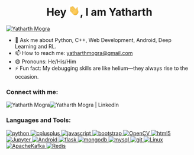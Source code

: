 <h1 align="center">Hey <img src="https://raw.githubusercontent.com/ABSphreak/ABSphreak/master/gifs/Hi.gif" width="30px">, I am Yatharth</h1>
<a href="https://yatharthmogra.github.io/me" target="_blank"> <img src="https://img.shields.io/website-up-down-green-red/http/shields.io.svg" alt="Yatharth Mogra" /> </a>

<!--
**yatharthMogra/yatharthMogra** is a ✨ _special_ ✨ repository because its `README.md` (this file) appears on your GitHub profile.
-->

- 💬 Ask me about Python, C++, Web Development, Android, Deep Learning and RL.
- 📫 How to reach me: yatharthmogra@gmail.com
- 😄 Pronouns: He/His/Him
- ⚡ Fun fact: My debugging skills are like helium—they always rise to the occasion.

### Connect with me:

[<img align="left" alt="Yatharth Mogra" src="https://img.shields.io/badge/Github-181717?style=for-the-badge&logo=github&logoColor=white" />][website]
[<img align="left" alt="Yatharth Mogra | LinkedIn" src="https://img.shields.io/badge/LinkedIn-blue?style=for-the-badge&logo=linkedin&logoColor=white" />][linkedin]

<br>

### Languages and Tools:

<a href="https://www.python.org" target="_blank"> <img src="https://img.shields.io/badge/Python-3776AB?style=for-the-badge&logo=python&logoColor=white" alt="python" /> </a>
<a href="https://cplusplus.com" target="_blank"> <img src="https://img.shields.io/badge/C%2B%2B-00599C?style=for-the-badge&logo=c%2B%2B&logoColor=white" alt="cplusplus" /> </a>
<a href="https://developer.mozilla.org/en-US/docs/Web/JavaScript" target="_blank"> <img src="https://img.shields.io/badge/JavaScript-323330?style=for-the-badge&logo=javascript&logoColor=F7DF1E" alt="javascript" /> </a>
<a href="https://react.dev" target="_blank"> <img src="https://img.shields.io/badge/React-61dafb?style=for-the-badge&logo=react&logoColor=white" alt="bootstrap"/> </a>
<a href="https://opencv.org/" target="_blank"> <img src="https://img.shields.io/badge/OpenCV-27338e?style=for-the-badge&logo=OpenCV&logoColor=white" alt="OpenCV" /> </a>
<a href="https://pytorch.org" target="_blank"> <img src="https://img.shields.io/badge/PyTorch-ee4c2c?style=for-the-badge&logo=pytorch&logoColor=white" alt="html5" /> </a>
<a href="https://jupyter.org/" target="_blank"> <img src="https://img.shields.io/badge/Jupyter-F37626.svg?&style=for-the-badge&logo=Jupyter&logoColor=white" alt="Jupyter" /> </a>
<a href="https://developer.android.com" target="_blank"> <img src="https://img.shields.io/badge/Android-3ddc84?style=for-the-badge&logo=android&logoColor=white" alt="Android"/> </a>
<a href="https://www.npmjs.com" target="_blank"> <img src="https://img.shields.io/badge/Npm-cb3837?style=for-the-badge&logo=npm&logoColor=white" alt="flask" /> </a>
<a href="https://www.mongodb.com/" target="_blank"> <img src="https://img.shields.io/badge/MongoDB-4EA94B?style=for-the-badge&logo=mongodb&logoColor=white" alt="mongodb" /> </a>
<a href="https://www.postgresql.org" target="_blank"> <img src="https://img.shields.io/badge/Postgre_SQL-4169e1?style=for-the-badge&logo=postgresql&logoColor=white" alt="mysql" /> </a>
<a href="https://git-scm.com/" target="_blank"> <img src="https://img.shields.io/badge/Git-f05032?style=for-the-badge&logo=git&logoColor=white" height="30" alt="git" /> </a>
<a href="https://ubuntu.com" target="_blank"> <img src="https://img.shields.io/badge/Linux-fcc624?style=for-the-badge&logo=linux&logoColor=white" alt="Linux" /> </a>
<a href="https://kafka.apache.org" target="_blank"> <img src="https://img.shields.io/badge/Apache_Kafka-231f20?style=for-the-badge&logo=apachekafka&logoColor=white" alt="ApacheKafka" /> </a>
<a href="https://redis.io" target="_blank"> <img src="https://img.shields.io/badge/Redis-ff4438?style=for-the-badge&logo=redis&logoColor=white" alt="Redis" /> </a>

<br>
<!--
Links
-->

[website]: https://yathartmogra.github.io/me/
[linkedin]: https://www.linkedin.com/in/yatharth-mogra/
